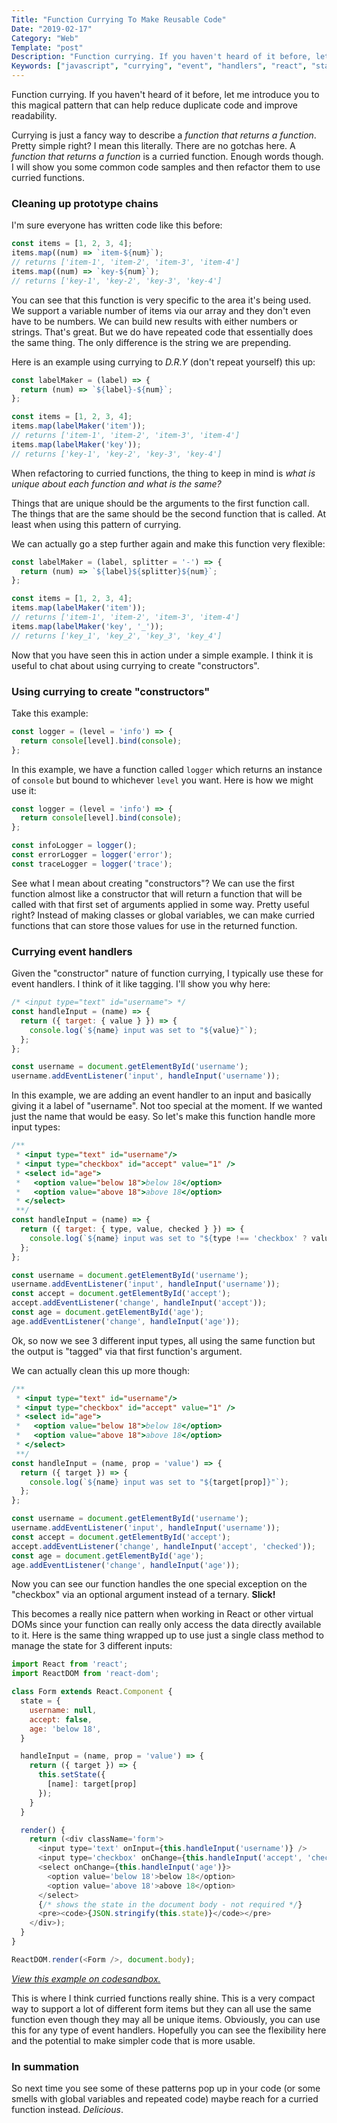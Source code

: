 ```yaml
---
Title: "Function Currying To Make Reusable Code"
Date: "2019-02-17"
Category: "Web"
Template: "post"
Description: "Function currying. If you haven't heard of it before, let me introduce you to this magical pattern that can help reduce duplicate code and improve readability"
Keywords: ["javascript", "currying", "event", "handlers", "react", "state"]
---
```


Function currying. If you haven't heard of it before, let me introduce you to this magical pattern that can help reduce duplicate code and improve readability.

Currying is just a fancy way to describe a *function that returns a function*. Pretty simple right? I mean this literally. There are no gotchas here. A *function that returns a function* is a curried function. Enough words though. I will show you some common code samples and then refactor them to use curried functions.

### Cleaning up prototype chains

I'm sure everyone has written code like this before:

```js
const items = [1, 2, 3, 4];
items.map((num) => `item-${num}`);
// returns ['item-1', 'item-2', 'item-3', 'item-4']
items.map((num) => `key-${num}`);
// returns ['key-1', 'key-2', 'key-3', 'key-4']
```

You can see that this function is very specific to the area it's being used. We support a variable number of items via our array and they don't even have to be numbers. We can build new results with either numbers or strings. That's great. But we do have repeated code that essentially does the same thing. The only difference is the string we are prepending.

Here is an example using currying to *D.R.Y* (don't repeat yourself) this up:

```js
const labelMaker = (label) => {
  return (num) => `${label}-${num}`;
};

const items = [1, 2, 3, 4];
items.map(labelMaker('item'));
// returns ['item-1', 'item-2', 'item-3', 'item-4']
items.map(labelMaker('key'));
// returns ['key-1', 'key-2', 'key-3', 'key-4']
```

When refactoring to curried functions, the thing to keep in mind is *what is unique about each function and what is the same?*

Things that are unique should be the arguments to the first function call. The things that are the same should be the second function that is called. At least when using this pattern of currying.

We can actually go a step further again and make this function very flexible:

```js
const labelMaker = (label, splitter = '-') => {
  return (num) => `${label}${splitter}${num}`;
};

const items = [1, 2, 3, 4];
items.map(labelMaker('item'));
// returns ['item-1', 'item-2', 'item-3', 'item-4']
items.map(labelMaker('key', '_'));
// returns ['key_1', 'key_2', 'key_3', 'key_4']
```

Now that you have seen this in action under a simple example. I think it is useful to chat about using currying to create "constructors".

### Using currying to create "constructors"

Take this example:

```js
const logger = (level = 'info') => {
  return console[level].bind(console);
};
```

In this example, we have a function called `logger` which returns an instance of `console` but bound to whichever `level` you want. Here is how we might use it:

```js
const logger = (level = 'info') => {
  return console[level].bind(console);
};

const infoLogger = logger();
const errorLogger = logger('error');
const traceLogger = logger('trace');
```

See what I mean about creating "constructors"? We can use the first function almost like a constructor that will return a function that will be called with that first set of arguments applied in some way. Pretty useful right? Instead of making classes or global variables, we can make curried functions that can store those values for use in the returned function.

### Currying event handlers

Given the "constructor" nature of function currying, I typically use these for event handlers. I think of it like tagging. I'll show you why here:

```js
/* <input type="text" id="username"> */
const handleInput = (name) => {
  return ({ target: { value } }) => {
    console.log(`${name} input was set to "${value}"`);
  };
};

const username = document.getElementById('username');
username.addEventListener('input', handleInput('username'));
```

In this example, we are adding an event handler to an input and basically giving it a label of "username". Not too special at the moment. If we wanted just the name that would be easy. So let's make this function handle more input types:

```js
/**
 * <input type="text" id="username"/>
 * <input type="checkbox" id="accept" value="1" />
 * <select id="age">
 *   <option value="below 18">below 18</option>
 *   <option value="above 18">above 18</option>
 * </select>
 **/
const handleInput = (name) => {
  return ({ target: { type, value, checked } }) => {
    console.log(`${name} input was set to "${type !== 'checkbox' ? value : checked}"`);
  };
};

const username = document.getElementById('username');
username.addEventListener('input', handleInput('username'));
const accept = document.getElementById('accept');
accept.addEventListener('change', handleInput('accept'));
const age = document.getElementById('age');
age.addEventListener('change', handleInput('age'));
```

Ok, so now we see 3 different input types, all using the same function but the output is "tagged" via that first function's argument.

We can actually clean this up more though:

```js
/**
 * <input type="text" id="username"/>
 * <input type="checkbox" id="accept" value="1" />
 * <select id="age">
 *   <option value="below 18">below 18</option>
 *   <option value="above 18">above 18</option>
 * </select>
 **/
const handleInput = (name, prop = 'value') => {
  return ({ target }) => {
    console.log(`${name} input was set to "${target[prop]}"`);
  };
};

const username = document.getElementById('username');
username.addEventListener('input', handleInput('username'));
const accept = document.getElementById('accept');
accept.addEventListener('change', handleInput('accept', 'checked'));
const age = document.getElementById('age');
age.addEventListener('change', handleInput('age'));
```

Now you can see our function handles the one special exception on the "checkbox" via an optional argument instead of a ternary. **Slick!**

This becomes a really nice pattern when working in React or other virtual DOMs since your function can really only access the data directly available to it. Here is the same thing wrapped up to use just a single class method to manage the state for 3 different inputs:

```js
import React from 'react';
import ReactDOM from 'react-dom';

class Form extends React.Component {
  state = {
    username: null,
    accept: false,
    age: 'below 18',
  }

  handleInput = (name, prop = 'value') => {
    return ({ target }) => {
      this.setState({
        [name]: target[prop]
      });
    }
  }

  render() {
    return (<div className='form'>
      <input type='text' onInput={this.handleInput('username')} />
      <input type='checkbox' onChange={this.handleInput('accept', 'checked')} />
      <select onChange={this.handleInput('age')}>
        <option value='below 18'>below 18</option>
        <option value='above 18'>above 18</option>
      </select>
      {/* shows the state in the document body - not required */}
      <pre><code>{JSON.stringify(this.state)}</code></pre>
    </div>);
  }
}

ReactDOM.render(<Form />, document.body);
```

*[View this example on codesandbox.](https://6nv8q86yk3.codesandbox.io/)*

This is where I think curried functions really shine. This is a very compact way to support a lot of different form items but they can all use the same function even though they may all be unique items. Obviously, you can use this for any type of event handlers. Hopefully you can see the flexibility here and the potential to make simpler code that is more usable.

### In summation

So next time you see some of these patterns pop up in your code (or some smells with global variables and repeated code) maybe reach for a curried function instead. *Delicious*.
